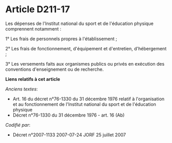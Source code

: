 # Article D211-17

Les dépenses de l'Institut national du sport et de l'éducation physique comprennent notamment :

1° Les frais de personnels propres à l'établissement ;

2° Les frais de fonctionnement, d'équipement et d'entretien, d'hébergement ;

3° Les versements faits aux organismes publics ou privés en exécution des conventions d'enseignement ou de recherche.

**Liens relatifs à cet article**

_Anciens textes_:

  - Art. 16 du décret n°76-1330 du 31 décembre 1976 relatif à l'organisation et au fonctionnement de l'Institut national du sport et de l'éducation physique
  - Décret n°76-1330 du 31 décembre 1976 - art. 16 (Ab)

_Codifié par_:

  - Décret n°2007-1133 2007-07-24 JORF 25 juillet 2007
